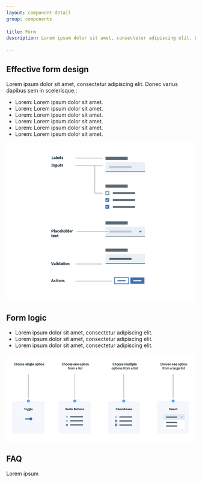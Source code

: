 ```yaml
---
layout: component-detail
group: components

title: Form
description: Lorem ipsum dolor sit amet, consectetur adipiscing elit. Donec varius dapibus sem in scelerisque.

---
```


## Effective form design

Lorem ipsum dolor sit amet, consectetur adipiscing elit. Donec varius dapibus sem in scelerisque.:

* Lorem: Lorem ipsum dolor sit amet.
* Lorem: Lorem ipsum dolor sit amet.
* Lorem: Lorem ipsum dolor sit amet.
* Lorem: Lorem ipsum dolor sit amet.
* Lorem: Lorem ipsum dolor sit amet.
* Lorem: Lorem ipsum dolor sit amet.

![Form usage](../images/form-usage-1.png)

## Form logic

* Lorem ipsum dolor sit amet, consectetur adipiscing elit.
* Lorem ipsum dolor sit amet, consectetur adipiscing elit.
* Lorem ipsum dolor sit amet, consectetur adipiscing elit.

![Form usage](../images/form-usage-4.png)

## FAQ

Lorem ipsum
